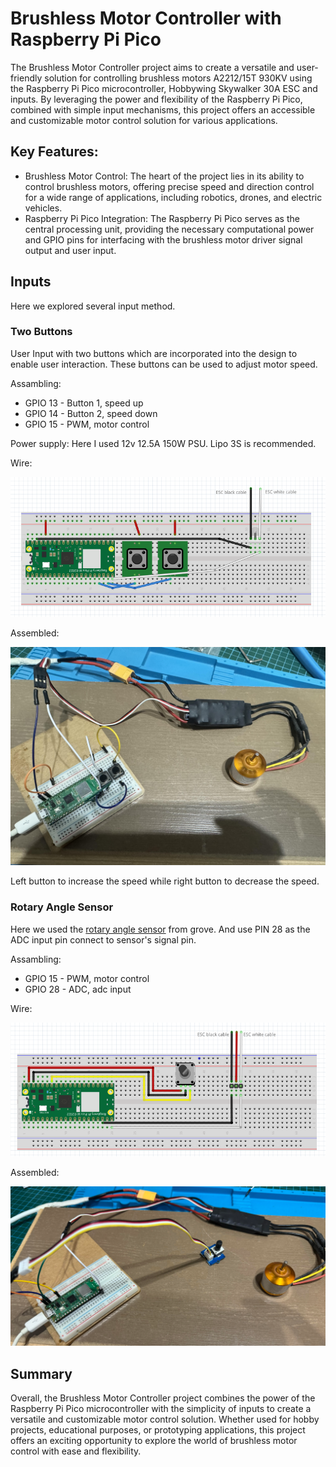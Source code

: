 # Brushless Motor Controller with Raspberry Pi Pico

The Brushless Motor Controller project aims to create a versatile and user-friendly solution for controlling brushless motors A2212/15T 930KV using the Raspberry Pi Pico microcontroller, Hobbywing Skywalker 30A ESC and inputs. By leveraging the power and flexibility of the Raspberry Pi Pico, combined with simple input mechanisms, this project offers an accessible and customizable motor control solution for various applications.

## Key Features:

* Brushless Motor Control: The heart of the project lies in its ability to control brushless motors, offering precise speed and direction control for a wide range of applications, including robotics, drones, and electric vehicles.
* Raspberry Pi Pico Integration: The Raspberry Pi Pico serves as the central processing unit, providing the necessary computational power and GPIO pins for interfacing with the brushless motor driver signal output and user input.


## Inputs

Here we explored several input method.

### Two Buttons

User Input with two buttons which are incorporated into the design to enable user interaction. These buttons can be used to adjust motor speed. 

Assambling:

* GPIO 13 - Button 1, speed up
* GPIO 14 - Button 2, speed down
* GPIO 15 - PWM, motor control

Power supply: Here I used 12v 12.5A 150W PSU. Lipo 3S is recommended. 

Wire:

![Button Control Wire](https://github.com/GuanyiLi-Craig/pico-brushless-motor/blob/main/static/button_control_wire.png?raw=true)

Assembled: 

![Button Control Assembled](https://github.com/GuanyiLi-Craig/pico-brushless-motor/blob/main/static/button_control_photo.jpg?raw=true)


Left button to increase the speed while right button to decrease the speed. 

### Rotary Angle Sensor

Here we used the [rotary angle sensor](https://thepihut.com/products/grove-rotary-angle-sensor) from grove. And use PIN 28 as the ADC input pin connect to sensor's signal pin. 


Assambling:

* GPIO 15 - PWM, motor control
* GPIO 28 - ADC, adc input

Wire:

![Angle Control Wire](https://github.com/GuanyiLi-Craig/pico-brushless-motor/blob/main/static/angle_control_wire.png?raw=true)

Assembled:

![Angle Control Assembled](https://github.com/GuanyiLi-Craig/pico-brushless-motor/blob/main/static/angle_control_photo.png?raw=true)


## Summary
Overall, the Brushless Motor Controller project combines the power of the Raspberry Pi Pico microcontroller with the simplicity of inputs to create a versatile and customizable motor control solution. Whether used for hobby projects, educational purposes, or prototyping applications, this project offers an exciting opportunity to explore the world of brushless motor control with ease and flexibility.
